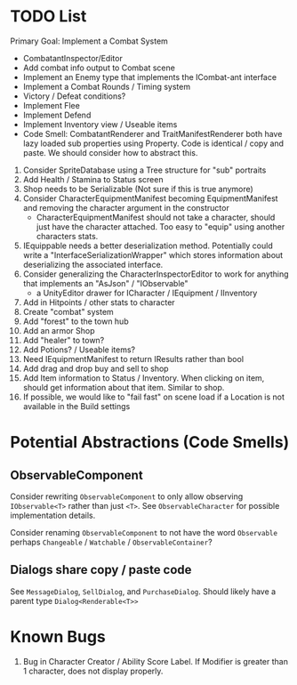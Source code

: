 # TODO List

Primary Goal:  Implement a Combat System


* CombatantInspector/Editor
* Add combat info output to Combat scene
* Implement an Enemy type that implements the ICombat-ant interface
* Implement a Combat Rounds / Timing system
* Victory / Defeat conditions?
* Implement Flee
* Implement Defend
* Implement Inventory view / Useable items
* Code Smell: CombatantRenderer and TraitManifestRenderer both have lazy loaded
  sub properties using Property. Code is identical / copy and paste. We should
  consider how to abstract this.


1. Consider SpriteDatabase using a Tree structure for "sub" portraits
2. Add Health / Stamina to Status screen
3. Shop needs to be Serializable (Not sure if this is true anymore)
4. Consider CharacterEquipmentManifest becoming EquipmentManifest and removing the character argument in the constructor
   * CharacterEquipmentManifest should not take a character, should just have
     the character attached. Too easy to "equip" using another characters stats.
5. IEquippable needs a better deserialization method. Potentially could write a
   "InterfaceSerializationWrapper" which stores information about deserializing
   the associated interface.
6. Consider generalizing the CharacterInspectorEditor to work for anything that
   implements an "AsJson" / "IObservable"
   * a UnityEditor drawer for ICharacter / IEquipment / IInventory
7. Add in Hitpoints / other stats to character
8. Create "combat" system
9.  Add "forest" to the town hub
10. Add an armor Shop
11. Add "healer" to town?
12. Add Potions? / Useable items?
13. Need IEquipmentManifest to return IResults rather than bool
14. Add drag and drop buy and sell to shop
15. Add Item information to Status / Inventory. When clicking on item, should
    get information about that item. Similar to shop.
16. If possible, we would like to "fail fast" on scene load if a Location is not
    available in the Build settings

# Potential Abstractions (Code Smells)

## ObservableComponent
Consider rewriting `ObservableComponent` to only allow observing
`IObservable<T>` rather than just `<T>`. See `ObservableCharacter` for possible
implementation details.

Consider renaming `ObservableComponent` to not have the word `Observable`
perhaps `Changeable` / `Watchable` / `ObservableContainer`?

## Dialogs share copy / paste code
See `MessageDialog`, `SellDialog`, and `PurchaseDialog`. Should likely have a parent type `Dialog<Renderable<T>>`

# Known Bugs

1. Bug in Character Creator / Ability Score Label. If Modifier is greater than 1
   character, does not display properly.
